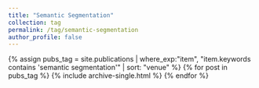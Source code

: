 ```yaml
---
title: "Semantic Segmentation"
collection: tag
permalink: /tag/semantic-segmentation
author_profile: false
---
```

{% assign pubs_tag = site.publications | where_exp:"item", "item.keywords contains 'semantic segmentation'" | sort: "venue" %}
{% for post in pubs_tag %}
  {% include archive-single.html %}
{% endfor %}